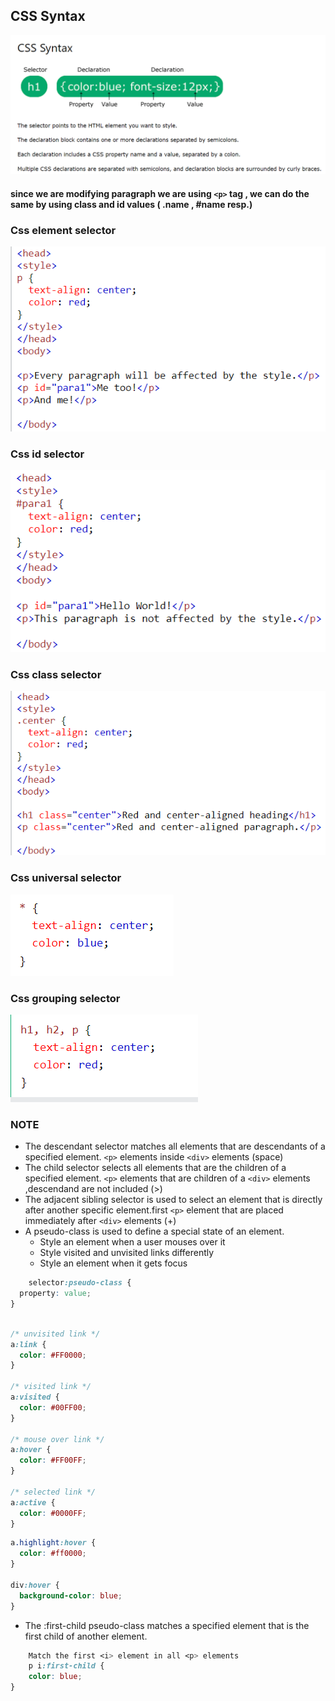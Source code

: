 ## CSS Syntax  

![syntax](image.png)  


#### since we are modifying paragraph we are using  `<p>` tag , we can do the same by using class and id values ( .name , #name resp.)  

### Css element selector  

![Alt text](image-1.png)  

### Css id selector  

![Alt text](image-2.png)  

### Css class selector  

![Alt text](image-3.png)  

### Css universal selector  

![Alt text](image-4.png)  

### Css grouping selector  

![Alt text](image-5.png)  

### NOTE  

- The descendant selector matches all elements that are descendants of a specified element. `<p>` elements inside `<div>` elements   (space)  
- The child selector selects all elements that are the children of a specified element. `<p>` elements that are children of a `<div>` elements ,descendand are not included (>)  
- The adjacent sibling selector is used to select an element that is directly after another specific element.first `<p>` element that are placed immediately after `<div>` elements  (+)
- A pseudo-class is used to define a special state of an element.  
    - Style an element when a user mouses over it
    - Style visited and unvisited links differently
    - Style an element when it gets focus  
```css
    selector:pseudo-class {
  property: value;
}
```  

```css
   
/* unvisited link */
a:link {
  color: #FF0000;
}

/* visited link */
a:visited {
  color: #00FF00;
}

/* mouse over link */
a:hover {
  color: #FF00FF;
}

/* selected link */
a:active {
  color: #0000FF;
} 


```  

```css
a.highlight:hover {
  color: #ff0000;
}

div:hover {
  background-color: blue;
}
```
- The :first-child pseudo-class matches a specified element that is the first child of another element. 
```css
    Match the first <i> element in all <p> elements 
    p i:first-child {
    color: blue;
}

```